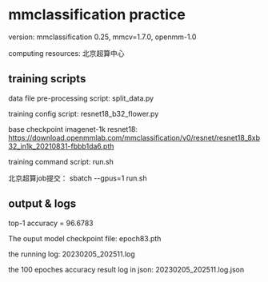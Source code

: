 # mmclassification practice

version: mmclassification 0.25, mmcv=1.7.0, openmm-1.0

computing resources: 北京超算中心

## training scripts
data file pre-processing script: split_data.py

training config script: resnet18_b32_flower.py

base checkpoint imagenet-1k resnet18: https://download.openmmlab.com/mmclassification/v0/resnet/resnet18_8xb32_in1k_20210831-fbbb1da6.pth

training command script: run.sh

北京超算job提交： sbatch --gpus=1 run.sh

## output & logs
top-1 accuracy = 96.6783

The ouput model checkpoint file: epoch83.pth

the running log: 20230205_202511.log

the 100 epoches accuracy result log in json: 20230205_202511.log.json
